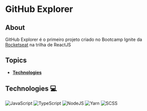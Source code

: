 # **GitHub Explorer**

## **About**
GitHub Explorer é o primeiro projeto criado no Bootcamp Ignite da [Rocketseat](rocketseat.com.br) na trilha de ReactJS

<!-- Badges -->


## **Topics**
* **[Technologies](#technologies-computer)**

## **Technologies :computer:**
![JavaScript](https://img.shields.io/badge/JavaScript-323330?style=for-the-badge&logo=javascript&logoColor=F7DF1E)
![TypeScript](https://img.shields.io/badge/TypeScript-007ACC?style=for-the-badge&logo=typescript&logoColor=white)
![NodeJS](https://img.shields.io/badge/Node.js-339933?style=for-the-badge&logo=nodedotjs&logoColor=white)
![Yarn](https://img.shields.io/badge/Yarn-2C8EBB?style=for-the-badge&logo=yarn&logoColor=white)
![SCSS](https://img.shields.io/badge/Sass-CC6699?style=for-the-badge&logo=sass&logoColor=white)

